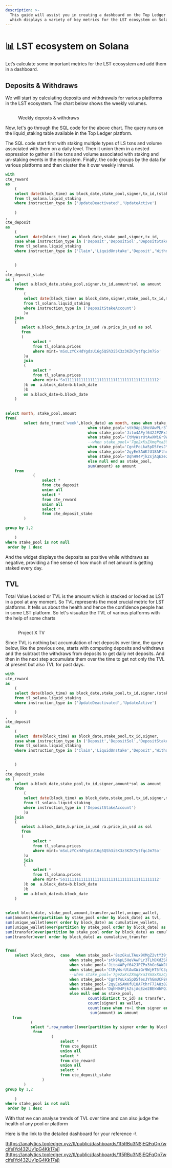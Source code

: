 ```yaml
---
description: >-
  This guide will assist you in creating a dashboard on the Top Ledger platform,
  which displays a variety of key metrics for the LST ecosystem on Solana.
---
```


# 📊 LST ecosystem on Solana

Let’s calculate some important metrics for the LST ecosystem and add them in a dashboard.

## Deposits & Withdraws

We will start by calculating deposits and withdrawals for various platforms in the LST ecosystem. The chart below shows the weekly volumes.

<figure><img src="../../../.gitbook/assets/Screenshot 2024-01-17 at 2.48.24 PM.png" alt=""><figcaption><p>Weekly deposts &#x26; withdraws</p></figcaption></figure>

Now, let's go through the SQL code for the above chart. The query runs on the liquid\_staking table available in the Top Ledger platform.

The SQL code start first with staking multiple types of LS txns and  volume associated with them on a daily level. Then it union them in a nested expression to gather all the txns and volume associated with staking and un-staking events in the ecosystem.  Finally, the code groups by the data for various platforms and then cluster the it over weekly interval.

```sql
with 
cte_reward
as
    (
    select date(block_time) as block_date,stake_pool,signer,tx_id,(staking_reward/1e9 )as amount
    from tl_solana.liquid_staking
    where instruction_type in ('UpdateDeactivated','UpdateActive')
   
    )
,
cte_deposit
as
    (
    select  date(block_time) as block_date,stake_pool,signer,tx_id,
    case when instruction_type in ('Deposit','DepositSol','DepositStake')  then amount/1e9 else -amount/1e9 end as amount
    from tl_solana.liquid_staking
    where instruction_type in ('Claim','LiquidUnstake','Deposit','WithdrawStake','WithdrawSol','DepositSol','DepositStake')
   

    )
,
cte_deposit_stake
as (
    select a.block_date,stake_pool,signer,tx_id,amount*sol as amount
    from 
        (
        select date(block_time) as block_date,signer,stake_pool,tx_id,mint_amount/1e9 as amount
        from tl_solana.liquid_staking
        where instruction_type in ('DepositStakeAccount')
        )a
    join 
    (
       select a.block_date,b.price_in_usd /a.price_in_usd as sol
       from
       (
            select *
            from tl_solana.prices
            where mint='mSoLzYCxHdYgdzU16g5QSh3i5K3z3KZK7ytfqcJm7So'
        )a
        join 
        (
            select *
            from tl_solana.prices
            where mint='So11111111111111111111111111111111111111112'
        )b on  a.block_date=b.block_date
        )b
        on a.block_date=b.block_date
    ) 
    
    
select month, stake_pool,amount
from(
        select date_trunc('week',block_date) as month, case when stake_pool='8szGkuLTAux9XMgZ2vtY39jVSowEcpBfFfD8hXSEqdGC' then 'msol'
                                    when stake_pool='stk9ApL5HeVAwPLr3TLhDXdZS8ptVu7zp6ov8HFDuMi' then 'bsol'
                                    when stake_pool='Jito4APyf642JPZPx3hGc6WWJ8zPKtRbRs4P815Awbb' then 'jitosol'
                                    when stake_pool='CtMyWsrUtAwXWiGr9WjHT5fC3p3fgV8cyGpLTo2LJzG1' then 'jpool'
                                    --when stake_pool='7ge2xKsZXmqPxa3YmXxXmzCp9Hc2ezrTxh6PECaxCwrL' then 'daosol'
                                    when stake_pool='CgntPoLka5pD5fesJYhGmUCF8KU1QS1ZmZiuAuMZr2az' then 'cgntso'
                                    when stake_pool='2qyEeSAWKfU18AFthrF7JA8z8ZCi1yt76Tqs917vwQTV' then 'laineSOL'
                                    when stake_pool='DqhH94PjkZsjAqEze2BEkWhFQJ6EyU6MdtMphMgnXqeK' then 'mrgnLST'
                                    else null end as stake_pool,
                                    sum(amount) as amount
    from
            (
                select *
                from cte_deposit
                union all
                select *
                from cte_reward
                union all
                select *
                from cte_deposit_stake
        )

group by 1,2
    
    )
where stake_pool is not null
 order by 1 desc
```

And the widget displays the deposits as positive while withdraws as negative, providing a fine sense of how much of net amount is getting staked every day.

## TVL

Total Value Locked or TVL is the amount which is stacked or locked as LST in a pool at any moment. So TVL represents the most crucial metric for LST platforms. It tells us about the health and hence the confidence people has in some LST platform.  So let's visualize the TVL of various platforms with the help of some charts



<figure><img src="../../../.gitbook/assets/Screenshot 2024-01-17 at 3.11.18 PM.png" alt=""><figcaption><p>Project X TV</p></figcaption></figure>



Since TVL is nothing but accumulation of net deposits over time, the query below, like the previous one,  starts with computing deposits and withdraws and the subtract the withdraws from deposits to get daily net deposits. And then in the next step accumulate them over the time to get not only the TVL at present but also TVL for past days.

```sql
with 
cte_reward
as
    (
    select date(block_time) as block_date,stake_pool,tx_id,signer,(staking_reward/1e9 )as amount
    from tl_solana.liquid_staking
    where instruction_type in ('UpdateDeactivated','UpdateActive')
   
    )
,
cte_deposit
as
    (
    select  date(block_time) as block_date,stake_pool,tx_id,signer,
    case when instruction_type in ('Deposit','DepositSol','DepositStake')  then amount/1e9 else -amount/1e9 end as amount
    from tl_solana.liquid_staking
    where instruction_type in ('Claim','LiquidUnstake','Deposit','WithdrawStake','WithdrawSol','DepositSol','DepositStake')
   

    )
,
cte_deposit_stake
as (
    select a.block_date,stake_pool,tx_id,signer,amount*sol as amount
    from 
        (
        select date(block_time) as block_date,stake_pool,tx_id,signer,mint_amount/1e9 as amount
        from tl_solana.liquid_staking
        where instruction_type in ('DepositStakeAccount')
        )a
    join 
    (
       select a.block_date,b.price_in_usd /a.price_in_usd as sol
       from
       (
            select *
            from tl_solana.prices
            where mint='mSoLzYCxHdYgdzU16g5QSh3i5K3z3KZK7ytfqcJm7So'
        )a
        join 
        (
            select *
            from tl_solana.prices
            where mint='So11111111111111111111111111111111111111112'
        )b on  a.block_date=b.block_date
        )b
        on a.block_date=b.block_date
    ) 
    
    
select block_date, stake_pool,amount,transfer,wallet,unique_wallet,
sum(amount)over(partition by stake_pool order by block_date) as tvl,
sum(unique_wallet)over( order by block_date) as cumulative_wallets,
sum(unique_wallet)over(partition by stake_pool order by block_date) as cumulative_wallets_by_pool,
sum(transfer)over(partition by stake_pool order by block_date) as cumulative_transfer_pool,
sum(transfer)over( order by block_date) as cumulative_transfer


from(
    select block_date,  case   when stake_pool='8szGkuLTAux9XMgZ2vtY39jVSowEcpBfFfD8hXSEqdGC' then 'Marinade'
                            when stake_pool='stk9ApL5HeVAwPLr3TLhDXdZS8ptVu7zp6ov8HFDuMi' then 'Sol blaze'
                            when stake_pool='Jito4APyf642JPZPx3hGc6WWJ8zPKtRbRs4P815Awbb' then 'Jito'
                            when stake_pool='CtMyWsrUtAwXWiGr9WjHT5fC3p3fgV8cyGpLTo2LJzG1' then 'Jpool'
                            --when stake_pool='7ge2xKsZXmqPxa3YmXxXmzCp9Hc2ezrTxh6PECaxCwrL' then 'Daosol'
                            when stake_pool='CgntPoLka5pD5fesJYhGmUCF8KU1QS1ZmZiuAuMZr2az' then 'Cogent crypto'
                            when stake_pool='2qyEeSAWKfU18AFthrF7JA8z8ZCi1yt76Tqs917vwQTV' then 'LaineSOL'
                            when stake_pool='DqhH94PjkZsjAqEze2BEkWhFQJ6EyU6MdtMphMgnXqeK' then 'Marginfi'
                            else null end as stake_pool,
                                    count(distinct tx_id) as transfer,
                                    count(signer) as wallet,
                                    count(case when rn=1 then signer end) as unique_wallet,
                                     sum(amount) as amount
   from
           ( 
           select *,row_number()over(partition by signer order by block_date) as rn                           
            from
                    (
                        select *
                        from cte_deposit
                        union all
                        select *
                        from cte_reward
                        union all
                        select *
                        from cte_deposit_stake
                )
        )
group by 1,2
    
    )
where stake_pool is not null
 order by 1 desc
```

With that we can analyse trends of TVL over time and can also judge the health of any pool or platform &#x20;

Here is the link to the detailed dashboard for your reference -\


[https://analytics.topledger.xyz/tl/public/dashboards/1f5RBu3NSjEQFqOp7wcifeIYd432Uv1pG4Kk17aj](https://analytics.topledger.xyz/tl/public/dashboards/1f5RBu3NSjEQFqOp7wcifeIYd432Uv1pG4Kk17aj)

